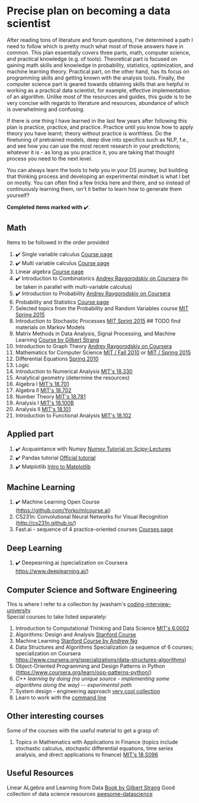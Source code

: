 # Precise plan on becoming a data scientist
After reading tons of literature and forum questions, I've determined a path I need to follow which is pretty much what most of those answers have in common. This plan essentially covers three parts, math, computer science, and practical knowledge (e.g. of tools). Theoretical part is focused on gaining math skills and knowledge in probability, statistics, optimization, and machine learning theory. Practical part, on the other hand, has its focus on programming skills and getting known with the analysis tools. Finally, the computer science part is geared towards obtaining skills that are helpful in working as a practical data scientist, for example, effective implementation of an algorithm.
Unlike most of the resources and guides, this guide is to be very concise with regards to literature and resources, abundance of which is overwhelming and confusing.

If there is one thing I have learned in the last few years after following this plan is practice, practice, and practice. Practice until you know how to apply theory you have learnt; theory without practice is worthless. Do the finetuning of pretrained models, deep dive into specifics such as NLP, f.e., and see how you can use the most recent research in your predictions; whatever it is - as long as you practice it, you are taking that thought process you need to the next level.

You can always learn the tools to help you in your DS journey, but building that thinking process and developing an experimental mindset is what I bet on mostly. You can often find a few tricks here and there, and so instead of continuously learning them, isn't it better to learn how to generate them yourself? 

**Completed items marked with** :heavy_check_mark:.

## Math
Items to be followed in the order provided

1. :heavy_check_mark: Single variable calculus [Course page](https://ocw.mit.edu/courses/mathematics/18-01-single-variable-calculus-fall-2006/)
2. :heavy_check_mark: Multi variable calculus [Course page](https://ocw.mit.edu/courses/mathematics/18-02-multivariable-calculus-fall-2007/)
3. Linear algebra [Course page](https://ocw.mit.edu/courses/mathematics/18-06-linear-algebra-spring-2010/)
4. :heavy_check_mark: Introduction to Combinatorics [Andrey Raygorodskiy on Coursera](https://www.coursera.org/learn/kombinatorika-dlya-nachinayushchikh/home/welcome) (to be taken in parallel with multi-variable calculus)
5. :heavy_check_mark: Introduction to Probability [Andrey Raygorodskiy on Coursera](https://www.coursera.org/learn/probability-theory-basics/home/welcome)
6. Probability and Statistics [Course page](https://ocw.mit.edu/courses/mathematics/18-05-introduction-to-probability-and-statistics-spring-2014/)
7. Selected topics from the Probability and Random Variables course [MIT Spring 2015](https://ocw.mit.edu/courses/mathematics/18-440-probability-and-random-variables-spring-2014/index.htm)
8. Introduction to Stochastic Processes [MIT Sprint 2015](https://ocw.mit.edu/courses/mathematics/18-445-introduction-to-stochastic-processes-spring-2015/index.htm) ## TODO find materials on Markov Models
9. Matrix Methods in Data Analysis, Signal Processing, and Machine Learning [Course by Gilbert Strang](https://ocw.mit.edu/courses/mathematics/18-065-matrix-methods-in-data-analysis-signal-processing-and-machine-learning-spring-2018/index.htm)
10. Introduction to Graph Theory [Andrey Raygorodskiy on Coursera](https://www.coursera.org/learn/teoriya-grafov/home/welcome)
11. Mathematics for Computer Science [MIT / Fall 2010](https://ocw.mit.edu/courses/electrical-engineering-and-computer-science/6-042j-mathematics-for-computer-science-fall-2010/video-lectures/lecture-4-number-theory-i/) or [MIT / Spring 2015](https://ocw.mit.edu/courses/electrical-engineering-and-computer-science/6-042j-mathematics-for-computer-science-spring-2015/)
12. Differential Equations [Spring 2010](https://ocw.mit.edu/courses/mathematics/18-03-differential-equations-spring-2010/syllabus/)
13. Logic
14. Introduction to Numerical Analysis [MIT's 18.330](https://ocw.mit.edu/courses/mathematics/18-330-introduction-to-numerical-analysis-spring-2004/)
15. Analytical geometry (determine the resources)
16. Algebra I [MIT's 18.701](https://ocw.mit.edu/courses/mathematics/18-701-algebra-i-fall-2010/syllabus/)
17. Algebra II [MIT's 18.702](https://ocw.mit.edu/courses/mathematics/18-702-algebra-ii-spring-2011/index.htm)
18. Number Theory [MIT's 18.781](https://ocw.mit.edu/courses/mathematics/18-781-theory-of-numbers-spring-2012/syllabus/)
19. Analysis I [MIT's 18.100B](https://ocw.mit.edu/courses/mathematics/18-100b-analysis-i-fall-2010/syllabus/)
20. Analysis II [MIT's 18.101](https://ocw.mit.edu/courses/mathematics/18-101-analysis-ii-fall-2005/)
21. Introduction to Functional Analysis [MIT's 18.102](https://ocw.mit.edu/courses/mathematics/18-102-introduction-to-functional-analysis-spring-2009/syllabus/)

## Applied part
1. :heavy_check_mark: Acquaintance with Numpy [Numpy Tutorial on Scipy-Lectures](http://www.scipy-lectures.org/intro/numpy/index.html)
2. :heavy_check_mark: Pandas tutorial [Official tutorial](http://pandas.pydata.org/pandas-docs/stable/tutorials.html) 
3. :heavy_check_mark: Matplotlib [Intro to Matplotlib](http://www.scipy-lectures.org/intro/matplotlib/index.html)

## Machine Learning
1. :heavy_check_mark: Machine Learning Open Course (https://github.com/Yorko/mlcourse.ai)
2. CS231n: Convolutional Neural Networks for Visual Recognition (http://cs231n.github.io/)
3. Fast.ai - sequence of 4 practice-oriented courses [Courses page](https://www.fast.ai/)

## Deep Learning
1. :heavy_check_mark: Deepearning.ai (specialization on Coursera https://www.deeplearning.ai/)

## Computer Science and Software Engineering
This is where I refer to a collection by jwasham's [coding-interview-university](https://github.com/jwasham/coding-interview-university)  
Special courses to take listed separately:
1. Introduction to Computational Thinking and Data Science [MIT's 6.0002](https://ocw.mit.edu/courses/electrical-engineering-and-computer-science/6-0002-introduction-to-computational-thinking-and-data-science-fall-2016/index.htm)
2. Algorithms: Design and Analysis [Stanford Course](https://lagunita.stanford.edu/courses/course-v1:Engineering+Algorithms1+SelfPaced/about)
3. Machine Learning [Stanford Course by Andrew Ng](http://cs229.stanford.edu/)
4. Data Structures and Algorithms Specialization (a sequence of 6 courses; specialization on Coursera https://www.coursera.org/specializations/data-structures-algorithms)
5. Object-Oriented Programming and Design Patterns in Python (https://www.coursera.org/learn/oop-patterns-python/)
6. *C++ learning by doing (no unique source - implementing some algorithms along the way) -- experimental path*
7. System design - engineering approach [very cool collection](https://github.com/donnemartin/system-design-primer)
8. Learn to work with the [command line](https://github.com/jlevy/the-art-of-command-line)

## Other interesting courses
Some of the courses with the useful material to get a grasp of:
1. Topics in Mathematics with Applications in Finance (topics include stochastic calculus, stochastic differential equations, time series analysis, and direct applications to finance) [MIT's 18.S096](https://ocw.mit.edu/courses/mathematics/18-s096-topics-in-mathematics-with-applications-in-finance-fall-2013/index.htm)

## Useful Resources
Linear ALgebra and Learning from Data [Book by Gilbert Strang](http://math.mit.edu/~gs/learningfromdata/)
Good collection of data science resources [awesome-datascience](https://github.com/academic/awesome-datascience)
